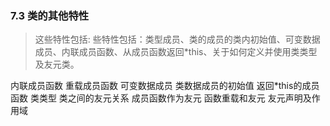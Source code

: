 ### 7.3 类的其他特性

> 这些特性包括: 些特性包括：类型成员、类的成员的类内初始值、可变数据成员、内联成员函数、从成员函数返回*this、关于如何定义并使用类类型及友元类。

内联成员函数
重载成员函数
可变数据成员
类数据成员的初始值
返回*this的成员函数
类类型
类之间的友元关系
成员函数作为友元
函数重载和友元
友元声明及作用域